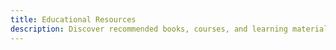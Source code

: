 ```yaml
---
title: Educational Resources
description: Discover recommended books, courses, and learning materials to enhance your investment knowledge and trading skills.
---
```


